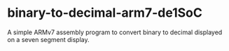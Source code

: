 # binary-to-decimal-arm7-de1SoC
A simple ARMv7 assembly program to convert binary to decimal displayed on a seven segment display.

